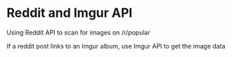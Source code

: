# Reddit and Imgur API

Using Reddit API to scan for images on /r/popular

If a reddit post links to an Imgur album, use Imgur API to get the image data